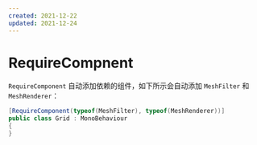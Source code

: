 ```yaml
---
created: 2021-12-22
updated: 2021-12-24
---
```

# RequireCompnent

`RequireComponent` 自动添加依赖的组件，如下所示会自动添加 `MeshFilter` 和 `MeshRenderer`：
```csharp
[RequireComponent(typeof(MeshFilter), typeof(MeshRenderer))]
public class Grid : MonoBehaviour
{
}
```